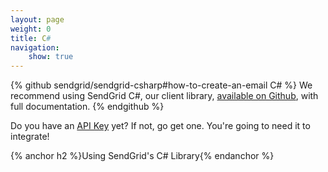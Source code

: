 ```yaml
---
layout: page
weight: 0
title: C#
navigation:
    show: true
---
```


{% github sendgrid/sendgrid-csharp#how-to-create-an-email C# %}
We recommend using SendGrid C#, our client library, <a href="https://github.com/sendgrid/sendgrid-csharp">available on Github</a>, with full documentation.
{% endgithub %}

<call-out>

Do you have an [API Key](https://app.sendgrid.com/settings/api_keys) yet? If not, go get one. You're going to need it to integrate!

</call-out>

{% anchor h2 %}Using SendGrid's C# Library{% endanchor %}

<script src="https://gist.github.com/sendgrid-gists/96491eb186b73b5c00756ad9195f3a0b.js"></script>
